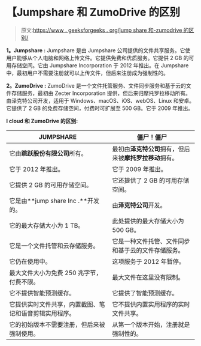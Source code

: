 # 【Jumpshare 和 ZumoDrive 的区别

> 原文:[https://www . geeksforgeeks . org/jump share 和-zumodrive 的区别/](https://www.geeksforgeeks.org/difference-between-jumpshare-and-zumodrive/)

**1。Jumpshare :**
Jumpshare 是由 Jumpshare 公司提供的文件共享服务。它使用户能够从个人电脑和网络上传文件。它提供免费和优质服务。它提供 2 GB 的可用存储空间。它由 Jumpshare Incorporation 于 2012 年推出。在 Jumpshare 中，最初用户不需要注册就可以上传文件，但后来注册成为强制性的。

**2。ZumoDrive :**
ZumoDrive 是一个文件托管服务、文件同步服务和基于云的文件存储服务，最初由 Zecter Incorporation 提供，但后来归摩托罗拉移动所有。由泽克特公司开发，适用于 Windows、macOS、iOS、webOS、Linux 和安卓。它提供了 2 GB 的免费存储空间，付费时可扩展至 500 GB。它于 2009 年推出。

**I cloud 和 ZumoDrive 的区别:**

<center>

| JUMPSHARE | 僵尸！僵尸 |
| --- | --- |
| 它由**跳跃股份有限公司**所有。 | 最初由**泽克特公司**拥有，但后来被**摩托罗拉移动**拥有。 |
| 它于 2012 年推出。 | 它于 2009 年推出。 |
| 它提供 2 GB 的可用存储空间。 | 它还提供了 2 GB 的可用存储空间。 |
| 它是由**jump share Inc .**开发的。 | 由**泽克特公司**开发。 |
| 它的最大存储大小为 1 TB。 | 此处提供的最大存储大小为 500 GB。 |
| 它是一个文件托管和云存储服务。 | 它是一种文件托管、文件同步和基于云的文件存储服务。 |
| 它仍在使用中。 | 这项服务于 2012 年暂停。 |
| 最大文件大小为免费 250 兆字节，付费不限。 | 最大文件在这里没有限制。 |
| 它不提供智能预测缓存。 | 它提供了智能预测缓存。 |
| 它提供实时文件共享，内置截图、笔记和语音剪辑实用程序。 | 它不提供内置实用程序的实时文件共享。 |
| 它的初始版本不需要注册，但后来被强制使用。 | 从第一个版本开始，注册就是强制性的。 |

</center>